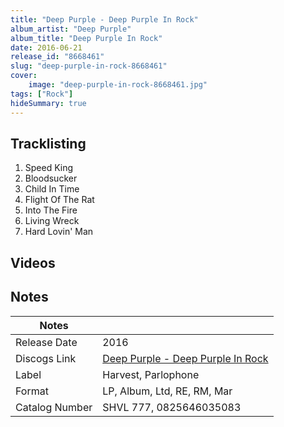 ```yaml
---
title: "Deep Purple - Deep Purple In Rock"
album_artist: "Deep Purple"
album_title: "Deep Purple In Rock"
date: 2016-06-21
release_id: "8668461"
slug: "deep-purple-in-rock-8668461"
cover:
    image: "deep-purple-in-rock-8668461.jpg"
tags: ["Rock"]
hideSummary: true
---
```


## Tracklisting
1. Speed King
2. Bloodsucker
3. Child In Time
4. Flight Of The Rat
5. Into The Fire
6. Living Wreck
7. Hard Lovin' Man

## Videos


## Notes

| Notes          |             |
| ---------------| ----------- |
| Release Date   | 2016 |
| Discogs Link   | [Deep Purple - Deep Purple In Rock](https://www.discogs.com/release/8668461) |
| Label          | Harvest, Parlophone |
| Format         | LP, Album, Ltd, RE, RM, Mar |
| Catalog Number | SHVL 777, 0825646035083 |

